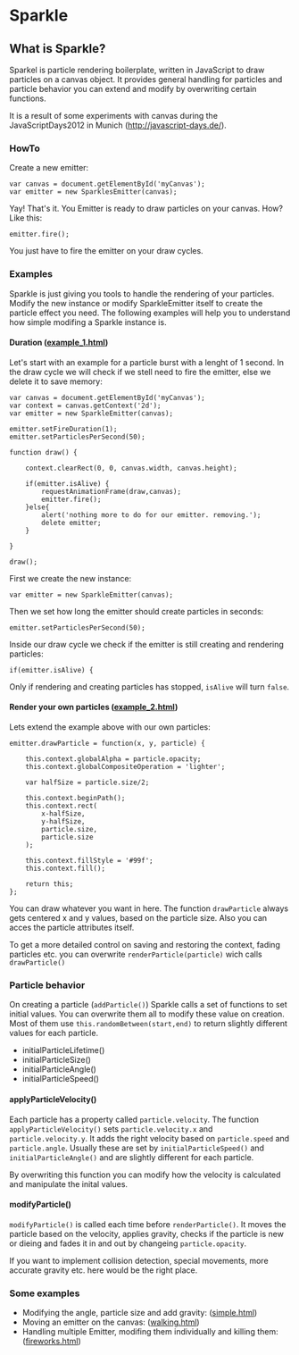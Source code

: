 # Sparkle

## What is Sparkle?

Sparkel is particle rendering boilerplate, written in JavaScript to draw particles on a canvas object. It provides general handling for particles and particle behavior you can extend and modify by overwriting certain functions.

It is a result of some experiments with canvas during the JavaScriptDays2012 in Munich (http://javascript-days.de/). 

### HowTo

Create a new emitter:
	
	var canvas = document.getElementById('myCanvas');
	var emitter = new SparklesEmitter(canvas);
	
Yay! That's it. You Emitter is ready to draw particles on your canvas. How? Like this:
	
	emitter.fire();
	
You just have to fire the emitter on your draw cycles.

### Examples

Sparkle is just giving you tools to handle the rendering of your particles. Modify the new instance or modify SparkleEmitter itself to create the particle effect you need. The following examples will help you to understand how simple modifing a Sparkle instance is. 

#### Duration ([example_1.html](exmaples/example_1.html))

Let's start with an example for a particle burst with a lenght of 1 second. In the draw cycle we will check if we stell need to fire the emitter, else we delete it to save memory:

	
	var canvas = document.getElementById('myCanvas');
	var context = canvas.getContext('2d');
	var emitter = new SparkleEmitter(canvas); 
				
	emitter.setFireDuration(1);
	emitter.setParticlesPerSecond(50);

	function draw() {
					
		context.clearRect(0, 0, canvas.width, canvas.height);
		
		if(emitter.isAlive) {
			requestAnimationFrame(draw,canvas);
			emitter.fire();
		}else{
			alert('nothing more to do for our emitter. removing.');
			delete emitter;
		}

	}

	draw();
	
First we create the new instance:

	var emitter = new SparkleEmitter(canvas); 
	
Then we set how long the emitter should create particles in seconds:

	emitter.setParticlesPerSecond(50);
	
Inside our draw cycle we check if the emitter is still creating and rendering particles:

	if(emitter.isAlive) {
	
Only if rendering and creating particles has stopped, `isAlive` will turn `false`.
	

	
#### Render your own particles ([example_2.html](exmaples/example_2.html))

Lets extend the example above with our own particles:

	emitter.drawParticle = function(x, y, particle) {

		this.context.globalAlpha = particle.opacity;
		this.context.globalCompositeOperation = 'lighter';

		var halfSize = particle.size/2;

		this.context.beginPath();
		this.context.rect(
			x-halfSize,
			y-halfSize,
			particle.size,
			particle.size
		);

		this.context.fillStyle = '#99f';
		this.context.fill();

		return this;
	};
	
You can draw whatever you want in here. The function `drawParticle` always gets centered x and y values, based on the particle size. Also you can acces the particle attributes itself.

To get a more detailed control on saving and restoring the context, fading particles etc. you can overwrite `renderParticle(particle)` wich calls `drawParticle()`

### Particle behavior

On creating a particle (`addParticle()`) Sparkle calls a set of functions to set initial values. You can overwrite them all to modify these value on creation. Most of them use `this.randomBetween(start,end)` to return slightly different values for each particle.

* initialParticleLifetime()
* initialParticleSize()
* initialParticleAngle()
* initialParticleSpeed()

#### applyParticleVelocity()

Each particle has a property called `particle.velocity`. The function `applyParticleVelocity()` sets `particle.velocity.x` and `particle.velocity.y`. It  adds the right velocity based on `particle.speed` and `particle.angle`. Usually these are set by `initialParticleSpeed()` and `initialParticleAngle()` and are slightly different for each particle.

By overwriting this function you can modify how the velocity is calculated and manipulate the inital values.

#### modifyParticle()

`modifyParticle()` is called each time before `renderParticle()`. It moves the particle based on the velocity, applies gravity, checks if the particle is new or dieing and fades it in and out by changeing `particle.opacity`.

If you want to implement collision detection, special movements, more accurate gravity etc. here would be the right place.

### Some examples

* Modifying the angle, particle size and add gravity: ([simple.html](exmaples/simple.html))
* Moving an emitter on the canvas: ([walking.html](exmaples/walking.html))
* Handling multiple Emitter, modifing them individually and killing them: ([fireworks.html](exmaples/fireworks.html))

